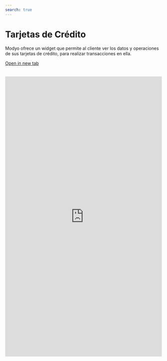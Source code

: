 ```yaml
---
search: true
---
```


# Tarjetas de Crédito

Modyo ofrece un widget que permite al cliente ver los datos y operaciones de sus tarjetas de crédito, para realizar transacciones en ella.

[Open in new tab](https://widgets-es.modyo.com/personas/retail-credit-cards)
<iframe id="widgetFrame" src="https://widgets-es.modyo.com/personas/retail-credit-cards" width="100%"  frameBorder="0"  style="min-height:900px;overflow:auto;margin-top:20px;"/>

| Funcionalidad                 | Descripción                                                                                                                                                                                                                                                        |
|:------------------------------|:-------------------------------------------------------------------------------------------------------------------------------------------------------------------------------------------------------------------------------------------------------------------|
| Resumen de Tarjeta de Crédito | Presenta un resumen del estado de la tarjeta de crédito. <br><br>La información específica asociada a los saldos (disponible, utilizado y cupo total) se presenta de manera numérica y gráfica.                                                                    |
| Consulta de Saldo             | Esta consulta muestra los cupos de la tarjeta específica por tipo de moneda, además de indicadores de gastos en comparación con el Cupo disponible.                                                                                                                |
| Estado de Cuenta              | Muestra el estado de cuenta con los movimientos del último periodo facturado para una tarjeta de crédito.                                                                                                                                                          |
| Últimos movimientos           | Muestra todos los movimientos nacionales e internacionales que no están facturados.                                                                                                                                                                                |
| Pagar deuda                   | Corresponde a la funcionalidad de pago de la deuda.<br><br> Este pago de deuda puede ser total o parcial.<br><br> Hacer click en este botón llevará al widget de Pago de Tarjetas, donde se podrá seleccionar la opción de pago de deuda nacional o internacional. |

<script>

  export default {
    mounted() {

      function setIframeHeightCO(id, ht) {
          var ifrm = document.getElementById(id);
          if(ifrm) {
            ifrm.style.height = ht + 4 + "px";
          }
      }
      // iframed document sends its height using postMessage
      function handleDocHeightMsg(e) {
          // check origin
          if ( e.origin === 'https://widgets-es.modyo.com' ) {
              // parse data
              var data = JSON.parse( e.data );

              console.log('data:', data)
              // check data object
              if ( data['docHeight'] ) {
                  setIframeHeightCO( 'widgetFrame', data['docHeight'] );
              } else {
                  setIframeHeightCO( 'widgetFrame', 700 );
              }
          }
      }

      // assign message handler
      if ( window.addEventListener ) {
          window.addEventListener('message', handleDocHeightMsg, false);
      }
    }
  }

</script>
